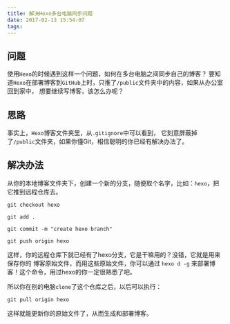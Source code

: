 ```yaml
---
title: 解决Hexo多台电脑同步问题
date: 2017-02-13 15:54:07
tags:
---
```


## 问题 
使用`Hexo`的时候遇到这样一个问题，如何在多台电脑之间同步自己的博客？
要知道`Hexo`在部署博客到`GitHub`上时，只推了`/public`文件夹中的内容，如果从办公室回到家中，
想要继续写博客，该怎么办呢？

## 思路

事实上，`Hexo`博客文件夹里，从`.gitignore`中可以看到，
它刻意屏蔽掉了`/public`文件夹，如果你懂Git，相信聪明的你已经有解决办法了。

## 解决办法
从你的本地博客文件夹下，创建一个新的分支，随便取个名字，比如：`hexo`，把它推到远程仓库去。

`
git checkout hexo
`

`
git add .
`

`
git commit -m "create hexo branch"
`

`
git push origin hexo
`

这样，你的远程仓库下就已经有了hexo分支，它是干嘛用的？没错，它就是用来保存你的
博客原始文件，而用这些原始文件，你可以通过
`
hexo d -g
`
来部署博客！这个命令，用过hexo的你一定很熟悉了吧。

所以你在别的电脑`clone`了这个仓库之后，以后可以执行：

`
git pull origin hexo
`

这样就能更新你的原始文件了，从而生成和部署博客。
